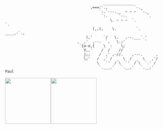                                                  ______________                               
                                           ,===:'.,            `-._                           
                                               `:.`---.__  ~ ~ ~  `-._                       
                                                `:.     `--.         `.                     
                                                    \. ~ ~ ~  `.         `.                   
                                            (,,(,    \.         `.   ____,-`.,                
                                         (,'     `/   \.   ,--.___`.'                         
                                     ,  ,'  ,--.  `,   \.;'         `                         
                                      `{o-o,{    \  :    \;                                    
                                        V,,'    /  /    //                                    
                                        j;;    /  ,' ,-//.    ,---.      ,                    
                                        \;'   /  ,' /  _  \  /  _  \   ,'/                    
                                              \   `'  / \  `'  / \  `.' /                     
                                               `.___,'   `.__,'   `.__,'  Paul

<a href="https://www.linkedin.com/in/sagar-p/"><img height="150px" src="https://github-readme-stats.vercel.app/api?username=kb-perbyte&hide_border=true&show_icons=true&include_all_commits=true&count_private=true&theme=tokyonight" /><!-- wi*quL3fcV --><img height="150px" src="https://github-readme-stats.vercel.app/api/top-langs/?username=kb-perbyte&hide_border=true&layout=compact&theme=tokyonight" /></a>